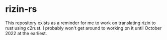 # rizin-rs

This repository exists as a reminder for me to work on translating rizin to rust using c2rust. I probably won't get around to working on it until October 2022 at the earliest. 
